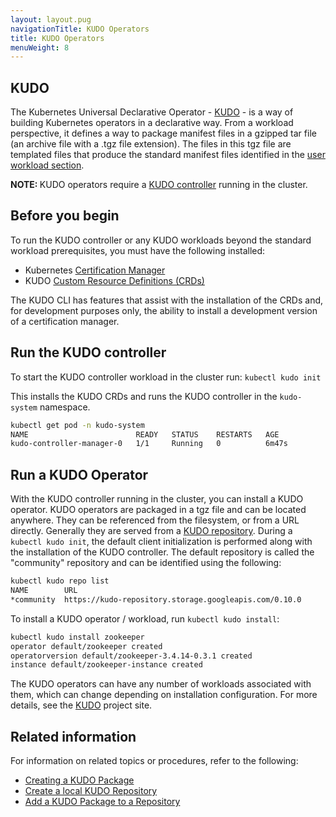 ```yaml
---
layout: layout.pug
navigationTitle: KUDO Operators
title: KUDO Operators
menuWeight: 8
---
```


<!-- markdownlint-disable MD004 MD007 MD025 MD030 -->
## KUDO

The Kubernetes Universal Declarative Operator - [KUDO][kudo] - is a way of building Kubernetes operators in a declarative way. From a workload perspective, it defines a way to package manifest files in a gzipped tar file (an archive file with a .tgz file extension). The files in this tgz file are templated files that produce the standard manifest files identified in the [user workload section][user-workloads].

<p class="message--note"><strong>NOTE: </strong>KUDO operators require a <a href="https://kudo.dev/docs/architecture.html#architecture-diagram">KUDO controller</a> running in the cluster.</p>

## Before you begin
To run the KUDO controller or any KUDO workloads beyond the standard workload prerequisites, you must have the following installed:

- Kubernetes [Certification Manager][cert-man]
- KUDO [Custom Resource Definitions (CRDs)][crd]

The KUDO CLI has features that assist with the installation of the CRDs and, for development purposes only, the ability to install a development version of a certification manager.

## Run the KUDO controller
To start the KUDO controller workload in the cluster run: `kubectl kudo init`

This installs the KUDO CRDs and runs the KUDO controller in the `kudo-system` namespace.

```bash
kubectl get pod -n kudo-system
NAME                        READY   STATUS    RESTARTS   AGE
kudo-controller-manager-0   1/1     Running   0          6m47s
```

## Run a KUDO Operator
With the KUDO controller running in the cluster, you can install a KUDO operator. KUDO operators are packaged in a tgz file and can be located anywhere. They can be referenced from the filesystem, or from a URL directly. Generally they are served from a [KUDO repository][kudo-arch]. During a `kubectl kudo init`, the default client initialization is performed along with the installation of the KUDO controller. The default repository is called the "community" repository and can be identified using the following:

```bash
kubectl kudo repo list
NAME        URL
*community  https://kudo-repository.storage.googleapis.com/0.10.0
```

To install a KUDO operator / workload, run `kubectl kudo install`:

```bash
kubectl kudo install zookeeper
operator default/zookeeper created
operatorversion default/zookeeper-3.4.14-0.3.1 created
instance default/zookeeper-instance created
```

The KUDO operators can have any number of workloads associated with them, which can change depending on installation configuration. For more details, see the [KUDO][kudo] project site.

## Related information

For information on related topics or procedures, refer to the following:

- [Creating a KUDO Package][package-kudo]
- [Create a local KUDO Repository][local-repo]
- [Add a KUDO Package to a Repository][add-to-repo]

[add-to-repo]: https://kudo.dev/docs/runbooks/admin/add-operator-to-repository.html
[cert-man]: https://cert-manager.io/docs/installation/kubernetes/
[crd]: https://kubernetes.io/docs/concepts/extend-kubernetes/api-extension/custom-resources/
[kudo]: https://kudo.dev/
[kudo-arch]: https://kudo.dev/docs/architecture.html#architecture-diagram
[local-repo]: https://kudo.dev/docs/runbooks/admin/local-repo.html
[package-kudo]: https://kudo.dev/docs/runbooks/admin/create-kudo-package.html
[user-workloads]: ../../user-workloads
